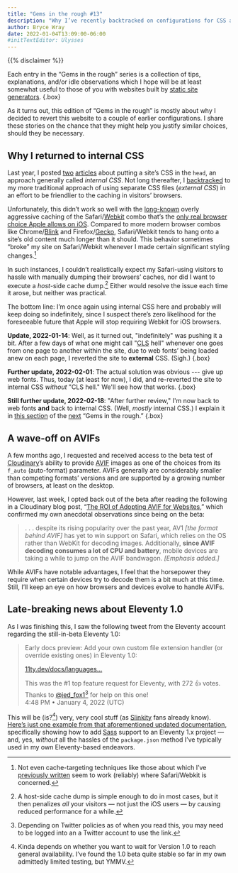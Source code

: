 ```yaml
---
title: "Gems in the rough #13"
description: "Why I’ve recently backtracked on configurations for CSS and image-handling."
author: Bryce Wray
date: 2022-01-04T13:09:00-06:00
#initTextEditor: Ulysses
---
```


{{% disclaimer %}}

Each entry in the “Gems in the rough” series is a collection of tips, explanations, and/or idle observations which I hope will be at least somewhat useful to those of you with websites built by [static site generators](https://jamstack.org/generators).
{.box}

As it turns out, this edition of “Gems in the rough” is mostly about why I decided to revert this website to a couple of earlier configurations. I share these stories on the chance that they might help you justify similar choices, should they be necessary.

## Why I returned to internal CSS

Last year, I posted [two](/posts/2021/02/tailwind-head-hugo-pipes/) [articles](/posts/2021/03/tailwind-head-eleventy/) about putting a site’s CSS in the `head`, an approach generally called *internal CSS*. Not long thereafter, I [backtracked](/posts/2021/05/gems-in-rough-05/#its-all-about-the-cache) to my more traditional approach of using separate CSS files (*external CSS*) in an effort to be friendlier to the caching in visitors’ browsers.

Unfortunately, this didn’t work so well with the [long-known](https://arstechnica.com/civis/viewtopic.php?f=19&t=614905) overly aggressive caching of the Safari/[Webkit](https://webkit.org/) combo that’s the [only real browser choice Apple allows on iOS](https://infrequently.org/2021/08/webkit-ios-deep-dive/). Compared to more modern browser combos like Chrome/[Blink](https://www.chromium.org/blink) and Firefox/[Gecko](https://developer.mozilla.org/en-US/docs/Glossary/Gecko), Safari/Webkit tends to hang onto a site’s old content much longer than it should. This behavior sometimes “broke” my site on Safari/Webkit whenever I made certain significant styling changes.[^1]

In such instances, I couldn’t realistically expect my Safari-using visitors to hassle with manually dumping their browsers’ caches, nor did I want to execute a *host*-side cache dump.[^2] Either would resolve the issue each time it arose, but neither was practical.

The bottom line: I’m once again using internal CSS here and probably will keep doing so indefinitely, since I suspect there’s zero likelihood for the foreseeable future that Apple will stop requiring Webkit for iOS browsers.

**Update, 2022-01-14**: Well, as it turned out, "indefinitely" was pushing it a bit. After a few days of what one might call "[CLS](https://web.dev/cls/) hell" whenever one goes from one page to another within the site, due to web fonts’ being loaded anew on each page, I reverted the site to **external** CSS. (Sigh.)
{.box}

**Further update, 2022-02-01**: The actual solution was obvious --- give up web fonts. Thus, today (at least for now), I did, and re-reverted the site to internal CSS *without* "CLS hell." We'll see how that works.
{.box}

**Still further update, 2022-02-18**: "After further review," I'm now back to web fonts **and** back to internal CSS. (Well, *mostly* internal CSS.) I explain it in [this section](/posts/2022/02/gems-in-rough-14/#making-web-fonts-work-with-internal-css) of the [next](/posts/2022/02/gems-in-rough-14/) “Gems in the rough.”
{.box}

## A wave-off on AVIFs

A few months ago, I requested and received access to the beta test of [Cloudinary](https://cloudinary.com)’s ability to provide [AVIF](https://aomediacodec.github.io/av1-avif/) images as one of the choices from its `f_auto` (auto-format) parameter. AVIFs generally are considerably smaller than competing formats’ versions and are supported by a growing number of browsers, at least on the desktop.

However, last week, I opted back out of the beta after reading the following in a Cloudinary blog post, “[The ROI of Adopting AVIF for Websites](https://cloudinary.com/blog/the_roi_of_adopting_avif_for_websites),” which confirmed my own anecdotal observations since being on the beta:

> .&nbsp;.&nbsp;. despite its rising popularity over the past year, AV1 *[the format behind AVIF]* has yet to win support on Safari, which relies on the OS rather than WebKit for decoding images. Additionally, **since AVIF decoding consumes a lot of CPU and battery**, mobile devices are taking a while to jump on the AVIF bandwagon. *[Emphasis added.]*

While AVIFs have notable advantages, I feel that the horsepower they require when certain devices try to decode them is a bit much at this time. Still, I’ll keep an eye on how browsers and devices evolve to handle AVIFs.

## Late-breaking news about Eleventy 1.0

As I was finishing this, I saw the following tweet from the Eleventy account regarding the still-in-beta Eleventy 1.0:

> Early docs preview: Add your own custom file extension handler (or override existing ones) in Eleventy 1.0:
>
> [11ty.dev/docs/languages...](https://www.11ty.dev/docs/languages/custom/)
>
> This was the #1 top feature request for Eleventy, with 272 👍 votes. Thanks to
[@jed_fox1](https://twitter.com/jed_fox1)[^tweets] for help on this one!\
> <span class="pokey">4:48 PM • January 4, 2022 (UTC)</span>
<!-- https://twitter.com/eleven_ty/status/1478407921264377858 -->

[^tweets]: Depending on Twitter policies as of when you read this, you may need to be logged into an a Twitter account to use the link.

This will be (is?[^3]) very, very cool stuff (as [Slinkity](https://slinkity.dev) fans already know). [Here’s just one example from that aforementioned updated documentation](https://www.11ty.dev/docs/languages/custom/#example-add-sass-support-to-eleventy), specifically showing how to add [Sass](https://sass-lang.com) support to an Eleventy 1.x project — and, yes, *without* all the hassles of the `package.json` method I’ve typically used in my own Eleventy-based endeavors.

[^1]:	Not even cache-targeting techniques like those about which I’ve [previously written](/posts/2020/12/hashing-out-cache-busting-fix-eleventy/) seem to work (reliably) where Safari/Webkit is concerned.

[^2]:	A host-side cache dump is simple enough to do in most cases, but it then penalizes *all* your visitors — not just the iOS users — by causing reduced performance for a while.

[^3]:	Kinda depends on whether you want to wait for Version 1.0 to reach general availability. I’ve found the 1.0 beta quite stable so far in my own admittedly limited testing, but YMMV.
